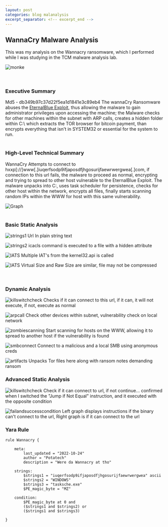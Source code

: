 ```yaml
---
layout: post
categories: blog malanalysis 
excerpt_separator: <!-- excerpt_end -->
---
```

## WannaCry Malware Analysis

<!-- excerpt_start -->
This was my analysis on the Wannacry ransomware, which I performed while I was studying in the TCM malware analysis lab.
<!-- excerpt_end -->

![monke](/images/Wannacry/Monke.jpeg)
<br>
<br>
<br>

### Executive Summary
Md5 - db349b97c37d22f5ea1d1841e3c89eb4
The wannaCry Ransomware abuses the [EternalBlue Exploit](https://www.avast.com/c-eternalblue), thus allowing the malware
to gain administrator privileges upon accessing the machine; the Malware checks for other machines within
the subnet with ARP calls, creates a hidden folder within C:\ which extracts the TOR browser for bitcoin payment, than encrypts everything
that isn't in SYSTEM32 or essential for the system to run.
<br>
<br>

### High-Level Technical Summary
WannaCry Attempts to connect to hxxp[://]www[.]iuqerfsodp9ifjaposdfjhgosurijfaewrwergwea[.]com, if connection to this url fails, the malware to proceed as normal, encrypting
and trying to spread to other host vulnerable to the EternalBlue Exploit. The malware unpacks into C:\, uses task scheduler for 
persistence, checks for other host within the network, encrypts all files, finally starts scanning random IPs within the WWW 
for host with this same vulnerability.

![Graph](/images/Wannacry/WannacryGraph.jpeg)
<br>
<br>

### Basic Static Analysis
![strings1](/images/Wannacry/strings1.jpeg)
Url In plain string text
<br>

![strings2](/images/Wannacry/strings2.jpeg)
icacls command is executed to a file with a hidden attribute
<br>

![IATS](/images/Wannacry/IATs.jpeg)
Multiple IAT's from the kernel32.api is called
<br>

![IATS](/images/Wannacry/Compression.jpeg)
Virtual Size and Raw Size are similar, file may not be compressed
<br>
<br>
<br>

### Dynamic Analysis
![killswitchcheck](/images/Wannacry/Calltokillswitch.jpeg)
Checks if it can connect to this url, if it can, it will not execute, if not, execute as normal

![arpcall](/images/Wannacry/arpcalls.jpeg)
Check other devices within subnet, vulnerability check on local network
<br>

![zombiescanning](/images/Wannacry/zombiescanvuln.jpeg)
Start scanning for hosts on the WWW, allowing it to spread to another host if the vulnerability is found
<br>

![smbconnect](/images/Wannacry/callstomalicioussmbs.jpeg)
Connect to a malicious and a local SMB using anonymous creds
<br>

![artifacts](/images/Wannacry/unpackedartifacts.jpeg)
Unpacks Tor files here along with ransom notes demanding ransom
<br>

### Advanced Static Analysis
![killswitchcheck](/images/Wannacry/killswitchx86.jpeg)
Check if it can connect to url, if not continue... confirmed when I switched the "Jump if Not Equal" instruction, and it executed with the opposite condition
<br>

![failandsuccesscondition](/images/Wannacry/continueifnotfound.jpeg)
Left graph displays instructions if the binary can't connect to the url, Right graph is if it can connect to the url
<br>

### Yara Rule


```yara
rule Wannacry {

	meta:
		last_updated = "2022-10-24"
		author = "Potatech"
		description = "Were da Wannacry at tho"

	strings:
		$strings1 = "iuqerfsodp9ifjaposdfjhgosurijfaewrwergwea" ascii
		$strings2 = "WINDOWS"
		$strings3 = "tasksche.exe"
		$PE_magic_byte = "MZ"

	condition:
		$PE_magic_byte at 0 and
		($strings1 and $strings2) or
		($strings1 and $strings3)
			 
}
```